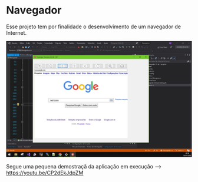 # Navegador
Esse projeto tem por finalidade o desenvolvimento de um navegador de Internet.

![alt text](https://github.com/GeovaneJorge/Navegador/blob/main/Navegador/img/Tela.JPG)

Segue uma pequena demostraçã da aplicação em execução --> https://youtu.be/CP2dEkJdpZM

